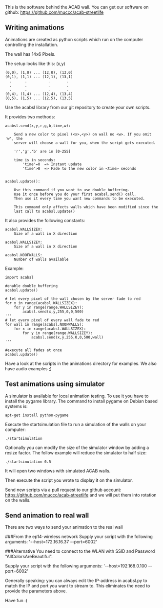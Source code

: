 This is the software behind the ACAB wall.
You can get our software on github: https://github.com/muccc/acab-streetlife

## Writing animations

Animations are created as python scripts which run on the
computer controlling the installation.

The wall has 14x6 Pixels.

The setup looks like this: (x,y)

    (0,0), (1,0) ... (12,0), (13,0)
    (0,1), (1,1) ... (12,1), (13,1)
      .      .          .       .
      .      .          .       .
      .      .          .       .
    (0,4), (1,4) ... (12,4), (13,4)
    (0,5), (1,5) ... (12,5), (13,5)

Use the acabsl library from our git repository to create your own scripts.

It provides two methods:

    acabsl.send(x,y,r,g,b,time,w):

        Send a new color to pixel (<x>,<y>) on wall no <w>. If you omit 'w', the
        server will choose a wall for you, when the script gets executed.

        'r','g','b' are in [0-255]

        time is in seconds:
            'time'=0  => Instant update
            'time'>0  => Fade to the new color in <time> seconds


    acabsl.update():

        Use this command if you want to use double buffering.
        Use it once before you do your first acabsl.send() call.
        Then use it every time you want new commands to be executed.
      
        This command only affects walls which have been modified since the
        last call to acabsl.update()

It also provides the following constants:

    acabsl.WALLSIZEX:
        Size of a wall in X direction

    acabsl.WALLSIZEY:
        Size of a wall in X direction

    acabsl.NOOFWALLS:
        Number of walls available

Example:

    import acabsl
    
    #enable double buffering
    acabsl.update()
    
    # let every pixel of the wall chosen by the server fade to red
    for x in range(acabsl.WALLSIZEX):
        for y in range(range.WALLSIZEY):
            acabsl.send(x,y,255,0,0,500)
    '''
    # let every pixel of every wall fade to red
    for wall in range(acabsl.NOOFWALLS):
        for x in range(acabsl.WALLSIZEX):
            for y in range(range.WALLSIZEY):
                acabsl.send(x,y,255,0,0,500,wall)
    '''

    #execute all fades at once
    acabsl.update()


Have a look at the scripts in the animations directory for examples. We also have audio examples ;)

## Test animations using simulator

A simulator is available for local animation testing. To use it you have to install the pygame library. The command to install pygame on Debian based systems is:

    apt-get install python-pygame

Execute the startsimulation file to run a simulation of the walls on your computer:

    ./startsimulation

Optionally you can modify the size of the simulator window by adding a resize factor. The follow example will reduce the simulator to half size:

    ./startsimulation 0.5

It will open two windows with simulated ACAB walls.

Then execute the script you wrote to display it on the simulator.

Send new scripts via a pull request to our github account: https://github.com/muccc/acab-streetlife and we will put them
into rotation on the walls.

## Send animation to real wall

There are two ways to send your animation to the real wall

###From the ep14-wireless network
Supply your script with the following arguments: '--host=172.16.16.37 --port=6002'

###Alternative
You need to connect to the WLAN with SSID and Password "AllColorsAreBeautiful".

Supply your script with the following arguments: '--host=192.168.0.100 --port=6002'


Generally speaking: you can always edit the IP-address in acabsl.py to match the IP and port you want to stream to. This eliminates the need to provide the parameters above.

Have fun :)


